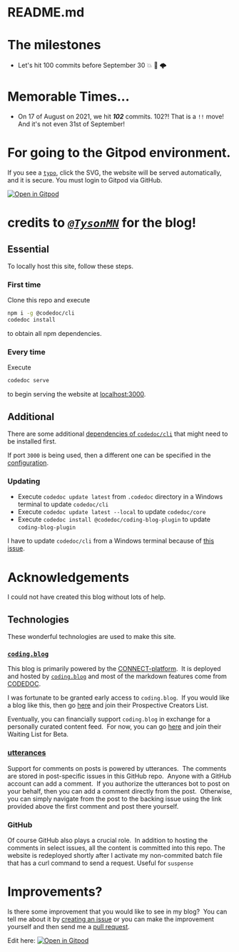 # README.md

<!-- We will hit 100 commits in one WEEK?! I have 75 commits ALREADY?! OH. MY. GOD. -->
# The milestones
- Let's hit 100 commits before September 30 :boom: :rocket: 🌩️
# Memorable Times...

- On 17 of August on 2021, we hit ***102*** commits. 102?! That is a `!!` move! And it's not even 31st of September!


# For going to the Gitpod environment.

If you see a [`typo`](https://github.com/im-coder-lg/coder-lg-blog-codedoc/blob/master/README.md#improvements), click the SVG, the website will be served automatically, and it is secure. You must login to Gitpod via GitHub.

[![Open in Gitpod](https://gitpod.io/button/open-in-gitpod.svg)](https://gitpod.io/#https://github.com/im-coder-lg/coder-lg-blog-codedoc)

# credits to [***`@TysonMN`***](https://GitHub.com/TysonMN) for the blog!

## Essential

To locally host this site, follow these steps.

### First time

Clone this repo and execute
```bash
npm i -g @codedoc/cli
codedoc install
```

to obtain all npm dependencies.

### Every time

Execute
```bash
codedoc serve
```

to begin serving the website at [localhost:3000](http://localhost:3000).

## Additional

There are some additional [dependencies of `codedoc/cli`](https://codedoc.cc/docs/cli#cli) that might need to be installed first.

If port `3000` is being used, then a different one can be specified in the [configuration](https://codedoc.cc/docs/config/overview#available-properties).

### Updating

- Execute `codedoc update latest` from `.codedoc` directory in a Windows terminal to update `codedoc/cli`
- Execute `codedoc update latest --local` to update `codedoc/core`
- Execute `codedoc install @codedoc/coding-blog-plugin` to update `coding-blog-plugin`

I have to update `codedoc/cli` from a Windows terminal because of [this issue](https://github.com/CONNECT-platform/codedoc/issues/22).

# Acknowledgements

I could not have created this blog without lots of help.

## Technologies

These wonderful technologies are used to make this site.

### [`coding.blog`](https://coding.blog)

This blog is primarily powered by the [CONNECT-platform](https://github.com/CONNECT-platform).  It is deployed and hosted by [`coding.blog`](https://coding.blog) and most of the markdown features come from [CODEDOC](https://codedoc.cc/).

I was fortunate to be granted early access to `coding.blog`.  If you would like a blog like this, then go [here](https://coding.blog/#how-to-get-there) and join their Prospective Creators List.

Eventually, you can financially support `coding.blog` in exchange for a personally curated content feed.  For now, you can go [here](https://coding.blog/#how-to-get-there) and join their Waiting List for Beta.

### [utterances](https://utteranc.es/)

Support for comments on posts is powered by utterances.  The comments are stored in post-specific issues in this GitHub repo.  Anyone with a GitHub account can add a comment.  If you authorize the utterances bot to post on your behalf, then you can add a comment directly from the post.  Otherwise, you can simply navigate from the post to the backing issue using the link provided above the first comment and post there yourself.

### GitHub

Of course GitHub also plays a crucial role.  In addition to hosting the comments in select issues, all the content is committed into this repo.  The website is redeployed shortly after I activate my non-commited batch file that has a curl command to send a request. Useful for `suspense`

# Improvements?

Is there some improvement that you would like to see in my blog?  You can tell me about it by [creating an issue](https://github.com/coder-lg/coder-lg-blog-codedoc/issues/new) or you can make the improvement yourself and then send me a [pull request](https://github.com/coder-lg-blog-codedoc/compare).

Edit here: [![Open in Gitpod](https://gitpod.io/button/open-in-gitpod.svg)](https://gitpod.io/#https://github.com/im-coder-lg/coder-lg-blog-codedoc)
